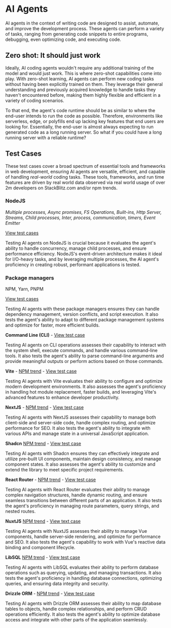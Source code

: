 # AI Agents

AI agents in the context of writing code are designed to assist, automate, and improve the development process. These agents can perform a variety of tasks, ranging from generating code snippets to entire programs, debugging, even optimizing code, and executing code.

## Zero shot: It should just work

Ideally, AI coding agents wouldn't require any additional training of the model and would just work. This is where zero-shot capabilities come into play. With zero-shot learning, AI agents can perform new coding tasks without having been explicitly trained on them. They leverage their general understanding and previously acquired knowledge to handle tasks they haven't encountered before, making them highly flexible and efficient in a variety of coding scenarios.

To that end, the agent's code runtime should be as similar to where the end-user intends to run the code as possible. Therefore, environments like serverless, edge, or polyfills end up lacking key features that end users are looking for. Essentially, the end-user is almost always expecting to run generated code as a long running server. So what if you could have a long running server with a reliable runtime?

## Test Cases
These test cases cover a broad spectrum of essential tools and frameworks in web development, ensuring AI agents are versatile, efficient, and capable of handling *real-world* coding tasks. These tools, frameworks, and run time features are driven by real world data observed via real world usage of over 2m developers on StackBlitz.com and/or npm trends.

### NodeJS 
*Multiple processes, Async promises, FS Operations, Built-ins, Http Server, Streams, Child processes, Inter, process, communication, timers, Event Emitter*

[View test cases](https://stackblitz.com/edit/stackblitz-starters-9ozakx)

Testing AI agents on NodeJS is crucial because it evaluates the agent's ability to handle concurrency, manage child processes, and ensure performance efficiency. NodeJS's event-driven architecture makes it ideal for I/O-heavy tasks, and by leveraging multiple processes, the AI agent's proficiency in creating robust, performant applications is tested.

### Package managers
NPM, Yarn, PNPM

[View test cases](https://stackblitz.com/edit/node-yahmwv?file=package.json)

Testing AI agents with these package managers ensures they can handle dependency management, version conflicts, and script execution. It also tests the agent's ability to adapt to different package management systems and optimize for faster, more efficient builds.

**Command Line (CLI)** - [View test case](https://stackblitz.com/edit/node-xrxygh?file=.stackblitzrc)

Testing AI agents on CLI operations assesses their capability to interact with the system shell, execute commands, and handle various command-line tools. It also tests the agent's ability to parse command-line arguments and provide meaningful outputs or perform actions based on those commands.

**Vite** - [NPM trend](https://npmtrends.com/vite) - [View test case](https://vite.new)

Testing AI agents with Vite evaluates their ability to configure and optimize modern development environments. It also assesses the agent's proficiency in handling hot module replacement, faster builds, and leveraging Vite's advanced features to enhance developer productivity.

**NextJS** - [NPM trend](https://npmtrends.com/next) - [View test case](https://stackblitz.com/edit/nextjs-lsmwnd?file=README.md)

Testing AI agents with NextJS assesses their capability to manage both client-side and server-side code, handle complex routing, and optimize performance for SEO. It also tests the agent's ability to integrate with various APIs and manage state in a universal JavaScript application.

**Shadcn** [NPM trend](https://npmtrends.com/shadcn-ui) - [View test case](https://stackblitz.com/edit/vitejs-vite-7g7gcc)

Testing AI agents with Shadcn ensures they can effectively integrate and utilize pre-built UI components, maintain design consistency, and manage component states. It also assesses the agent's ability to customize and extend the library to meet specific project requirements.

**React Router** - [NPM trend](https://npmtrends.com/react-router) - [View test case](https://stackblitz.com/github/remix-run/react-router/tree/dev/examples/basic)

Testing AI agents with React Router evaluates their ability to manage complex navigation structures, handle dynamic routing, and ensure seamless transitions between different parts of an application. It also tests the agent's proficiency in managing route parameters, query strings, and nested routes.

**NuxtJS** [NPM trend](https://npmtrends.com/nuxt) - [View text case](https://stackblitz.com/github/nuxt/starter/tree/v3)

Testing AI agents with NuxtJS assesses their ability to manage Vue components, handle server-side rendering, and optimize for performance and SEO. It also tests the agent's capability to work with Vue's reactive data binding and component lifecycle.

**LibSQL** [NPM trend](https://npmtrends.com/@libsql/client) - [View test case](https://stackblitz.com/edit/node-ox2oqu) 

Testing AI agents with LibSQL evaluates their ability to perform database operations such as querying, updating, and managing transactions. It also tests the agent's proficiency in handling database connections, optimizing queries, and ensuring data integrity and security.

**Drizzle ORM** - [NPM trend](https://npmtrends.com/drizzle-orm) - [View test case](https://stackblitz.com/edit/github-9wp31h-ghh5jl?file=readme.md)

Testing AI agents with Drizzle ORM assesses their ability to map database tables to objects, handle complex relationships, and perform CRUD operations efficiently. It also tests the agent's ability to optimize database access and integrate with other parts of the application seamlessly.






